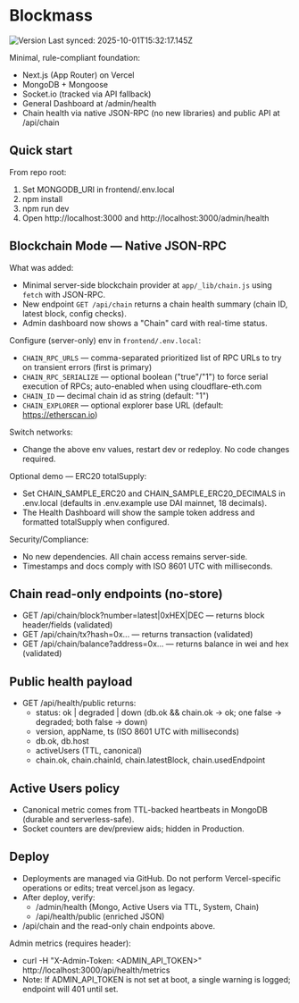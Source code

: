 # Blockmass

<!--VERSION_BADGE_START-->
![Version](https://img.shields.io/badge/version-v0.19.0-blue)
Last synced: 2025-10-01T15:32:17.145Z
<!--VERSION_BADGE_END-->

Minimal, rule-compliant foundation:
- Next.js (App Router) on Vercel
- MongoDB + Mongoose
- Socket.io (tracked via API fallback)
- General Dashboard at /admin/health
- Chain health via native JSON-RPC (no new libraries) and public API at /api/chain

## Quick start
From repo root:
1) Set MONGODB_URI in frontend/.env.local
2) npm install
3) npm run dev
4) Open http://localhost:3000 and http://localhost:3000/admin/health

## Blockchain Mode — Native JSON-RPC
What was added:
- Minimal server-side blockchain provider at `app/_lib/chain.js` using `fetch` with JSON-RPC.
- New endpoint `GET /api/chain` returns a chain health summary (chain ID, latest block, config checks).
- Admin dashboard now shows a "Chain" card with real-time status.

Configure (server-only) env in `frontend/.env.local`:
- `CHAIN_RPC_URLS` — comma-separated prioritized list of RPC URLs to try on transient errors (first is primary)
- `CHAIN_RPC_SERIALIZE` — optional boolean ("true"/"1") to force serial execution of RPCs; auto-enabled when using cloudflare-eth.com
- `CHAIN_ID` — decimal chain id as string (default: "1")
- `CHAIN_EXPLORER` — optional explorer base URL (default: https://etherscan.io)

Switch networks:
- Change the above env values, restart dev or redeploy. No code changes required.

Optional demo — ERC20 totalSupply:
- Set CHAIN_SAMPLE_ERC20 and CHAIN_SAMPLE_ERC20_DECIMALS in .env.local (defaults in .env.example use DAI mainnet, 18 decimals).
- The Health Dashboard will show the sample token address and formatted totalSupply when configured.

Security/Compliance:
- No new dependencies. All chain access remains server-side.
- Timestamps and docs comply with ISO 8601 UTC with milliseconds.

## Chain read-only endpoints (no-store)
- GET /api/chain/block?number=latest|0xHEX|DEC — returns block header/fields (validated)
- GET /api/chain/tx?hash=0x... — returns transaction (validated)
- GET /api/chain/balance?address=0x... — returns balance in wei and hex (validated)

## Public health payload
- GET /api/health/public returns:
  - status: ok | degraded | down (db.ok && chain.ok → ok; one false → degraded; both false → down)
  - version, appName, ts (ISO 8601 UTC with milliseconds)
  - db.ok, db.host
  - activeUsers (TTL, canonical)
  - chain.ok, chain.chainId, chain.latestBlock, chain.usedEndpoint

## Active Users policy
- Canonical metric comes from TTL-backed heartbeats in MongoDB (durable and serverless-safe).
- Socket counters are dev/preview aids; hidden in Production.

## Deploy
- Deployments are managed via GitHub. Do not perform Vercel-specific operations or edits; treat vercel.json as legacy.
- After deploy, verify:
  - /admin/health (Mongo, Active Users via TTL, System, Chain)
  - /api/health/public (enriched JSON)
- /api/chain and the read-only chain endpoints above.

Admin metrics (requires header):
- curl -H "X-Admin-Token: <ADMIN_API_TOKEN>" http://localhost:3000/api/health/metrics
- Note: If ADMIN_API_TOKEN is not set at boot, a single warning is logged; endpoint will 401 until set.
